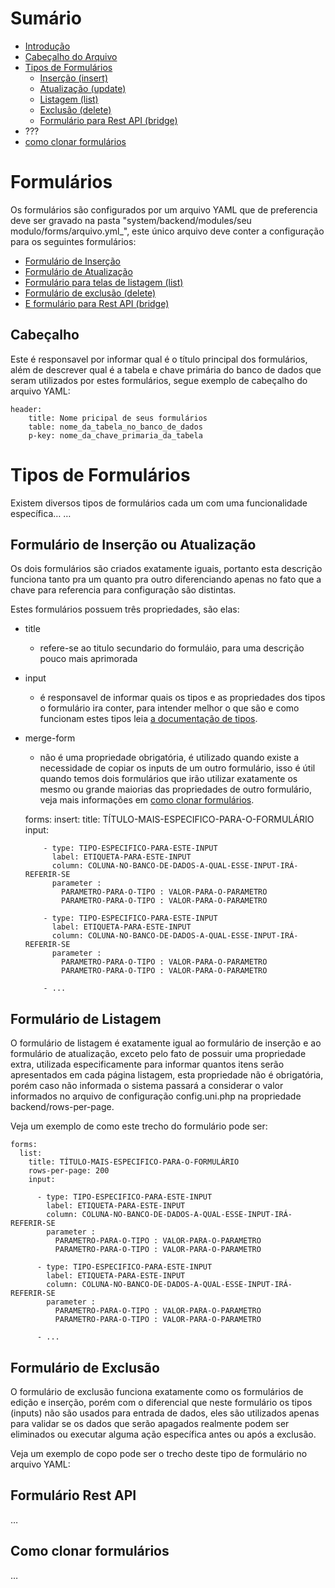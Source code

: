 Sumário
=======

- [Introdução](#intro)
- [Cabeçalho do Arquivo](#head)
- [Tipos de Formulários](#form-types)
    - [Inserção (insert)](#save-form)
    - [Atualização (update)](#save-form)
    - [Listagem (list)](#list-form)
    - [Exclusão (delete)](#delete-form)
    - [Formulário para Rest API (bridge)](#rest-form)
- ???
- [como clonar formulários](#clone-form)


<a id="intro"></a>
Formulários
===========

Os formulários são configurados por um arquivo YAML que de preferencia deve ser gravado na pasta "system/backend/modules/seu modulo/forms/arquivo.yml_", este único arquivo deve conter a configuração para os seguintes formulários:

- [Formulário de Inserção](#save-form)
- [Formulário de Atualização](#save-form)
- [Formulário para telas de listagem (list)](#list-form)
- [Formulário de exclusão (delete)](#delete-form)
- [E formulário para Rest API (bridge)](#rest-form)

<a id="save-form"></a>
## Cabeçalho

Este é responsavel por informar qual é o título principal dos formulários, além de descrever qual é a tabela e chave primária do banco de dados que seram utilizados por estes formulários, segue exemplo de cabeçalho do arquivo YAML:

    header:
        title: Nome pricipal de seus formulários
        table: nome_da_tabela_no_banco_de_dados
        p-key: nome_da_chave_primaria_da_tabela

<a id="save-form"></a>
Tipos de Formulários
====================

Existem diversos tipos de formulários cada um com uma funcionalidade específica… … 

<a id="save-form"></a>
## Formulário de Inserção ou Atualização

Os dois formulários são criados exatamente iguais, portanto esta descrição funciona tanto pra um quanto pra outro diferenciando apenas no fato que a chave para referencia para configuração são distintas.

Estes formulários possuem três propriedades, são elas:

- title
    - refere-se ao titulo secundario do formuláio, para uma descrição pouco mais aprimorada
- input
    - é responsavel de informar quais os tipos e as propriedades dos tipos o formulário ira conter, para intender melhor o que são e como funcionam estes tipos leia [a documentação de tipos](types.md).
- merge-form
    - não é uma propriedade obrigatória, é utilizado quando existe a necessidade de copiar os inputs de um outro formulário, isso é útil quando temos dois formulários que irão utilizar exatamente os mesmo ou grande maiorias das propriedades de outro formulário, veja mais informações em [como clonar formulários](#clone-form).

    forms:
      insert:
        title: TÍTULO-MAIS-ESPECIFICO-PARA-O-FORMULÁRIO
        input:
        
          - type: TIPO-ESPECIFICO-PARA-ESTE-INPUT
            label: ETIQUETA-PARA-ESTE-INPUT
            column: COLUNA-NO-BANCO-DE-DADOS-A-QUAL-ESSE-INPUT-IRÁ-REFERIR-SE
            parameter : 
              PARAMETRO-PARA-O-TIPO : VALOR-PARA-O-PARAMETRO
              PARAMETRO-PARA-O-TIPO : VALOR-PARA-O-PARAMETRO
              
          - type: TIPO-ESPECIFICO-PARA-ESTE-INPUT
            label: ETIQUETA-PARA-ESTE-INPUT
            column: COLUNA-NO-BANCO-DE-DADOS-A-QUAL-ESSE-INPUT-IRÁ-REFERIR-SE
            parameter : 
              PARAMETRO-PARA-O-TIPO : VALOR-PARA-O-PARAMETRO
              PARAMETRO-PARA-O-TIPO : VALOR-PARA-O-PARAMETRO
              
          - ...
              
<a id="list-form"></a>
## Formulário de Listagem
 
O formulário de listagem é exatamente igual ao formulário de inserção e ao formulário de atualização, exceto pelo fato de possuir uma propriedade extra, utilizada especificamente para informar quantos itens serão apresentados em cada página listagem, esta propriedade não é obrigatória, porém caso não informada o sistema passará a considerar o valor informados no arquivo de configuração config.uni.php na propriedade backend/rows-per-page.

Veja um exemplo de como este trecho do formulário pode ser:

    forms:
      list:
        title: TÍTULO-MAIS-ESPECIFICO-PARA-O-FORMULÁRIO
        rows-per-page: 200
        input:
        
          - type: TIPO-ESPECIFICO-PARA-ESTE-INPUT
            label: ETIQUETA-PARA-ESTE-INPUT
            column: COLUNA-NO-BANCO-DE-DADOS-A-QUAL-ESSE-INPUT-IRÁ-REFERIR-SE
            parameter : 
              PARAMETRO-PARA-O-TIPO : VALOR-PARA-O-PARAMETRO
              PARAMETRO-PARA-O-TIPO : VALOR-PARA-O-PARAMETRO
              
          - type: TIPO-ESPECIFICO-PARA-ESTE-INPUT
            label: ETIQUETA-PARA-ESTE-INPUT
            column: COLUNA-NO-BANCO-DE-DADOS-A-QUAL-ESSE-INPUT-IRÁ-REFERIR-SE
            parameter : 
              PARAMETRO-PARA-O-TIPO : VALOR-PARA-O-PARAMETRO
              PARAMETRO-PARA-O-TIPO : VALOR-PARA-O-PARAMETRO
              
          - ...

<a id="delete-form"></a>
## Formulário de Exclusão

O formulário de exclusão funciona exatamente como os formulários de edição e inserção, porém com o diferencial que neste formulário os tipos (inputs) não são usados para entrada de dados, eles são utilizados apenas para validar se os dados que serão apagados realmente podem ser eliminados ou executar alguma ação específica antes ou após a exclusão. 

Veja um exemplo de copo pode ser o trecho deste tipo de formulário no arquivo YAML:


<a id="rest-form"></a>
## Formulário Rest API

…

<a id="clone-form"></a>
## Como clonar formulários

…
